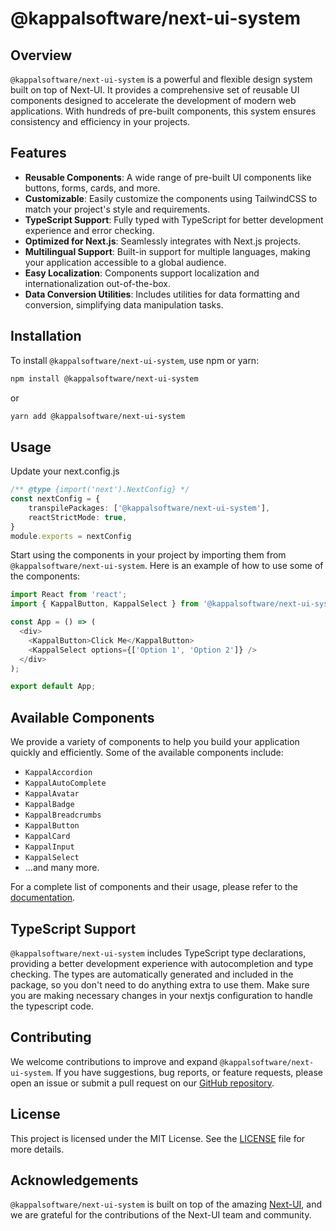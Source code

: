 # @kappalsoftware/next-ui-system

## Overview

`@kappalsoftware/next-ui-system` is a powerful and flexible design system built on top of Next-UI. It provides a comprehensive set of reusable UI components designed to accelerate the development of modern web applications. With hundreds of pre-built components, this system ensures consistency and efficiency in your projects.

## Features

- **Reusable Components**: A wide range of pre-built UI components like buttons, forms, cards, and more.
- **Customizable**: Easily customize the components using TailwindCSS to match your project's style and requirements.
- **TypeScript Support**: Fully typed with TypeScript for better development experience and error checking.
- **Optimized for Next.js**: Seamlessly integrates with Next.js projects.
- **Multilingual Support**: Built-in support for multiple languages, making your application accessible to a global audience.
- **Easy Localization**: Components support localization and internationalization out-of-the-box.
- **Data Conversion Utilities**: Includes utilities for data formatting and conversion, simplifying data manipulation tasks.

## Installation

To install `@kappalsoftware/next-ui-system`, use npm or yarn:

```bash
npm install @kappalsoftware/next-ui-system
```

or

```bash
yarn add @kappalsoftware/next-ui-system
```

## Usage

Update your next.config.js

```typescript
/** @type {import('next').NextConfig} */
const nextConfig = {
    transpilePackages: ['@kappalsoftware/next-ui-system'],
    reactStrictMode: true,
}
module.exports = nextConfig
```


Start using the components in your project by importing them from `@kappalsoftware/next-ui-system`. Here is an example of how to use some of the components:

```typescript
import React from 'react';
import { KappalButton, KappalSelect } from '@kappalsoftware/next-ui-system';

const App = () => (
  <div>
    <KappalButton>Click Me</KappalButton>
    <KappalSelect options={['Option 1', 'Option 2']} />
  </div>
);

export default App;
```

<!-- ### Localization Example

Here’s an example of how to use the localization support:

```typescript
import React from 'react';
import { KappalButton } from '@kappalsoftware/next-ui-system';
import { useTranslation } from 'react-i18next';

const App = () => {
  const { t } = useTranslation();

  return (
    <div>
      <KappalButton>{t('click_me')}</KappalButton>
    </div>
  );
};

export default App;
``` -->

## Available Components

We provide a variety of components to help you build your application quickly and efficiently. Some of the available components include:

- `KappalAccordion`
- `KappalAutoComplete`
- `KappalAvatar`
- `KappalBadge`
- `KappalBreadcrumbs`
- `KappalButton`
- `KappalCard`
- `KappalInput`
- `KappalSelect`
- ...and many more.

For a complete list of components and their usage, please refer to the [documentation](#).

## TypeScript Support

`@kappalsoftware/next-ui-system` includes TypeScript type declarations, providing a better development experience with autocompletion and type checking. The types are automatically generated and included in the package, so you don't need to do anything extra to use them. Make sure you are making necessary changes in your nextjs configuration to handle the typescript code.

## Contributing

We welcome contributions to improve and expand `@kappalsoftware/next-ui-system`. If you have suggestions, bug reports, or feature requests, please open an issue or submit a pull request on our [GitHub repository](https://github.com/KappalSoftware/next-ui).

## License

This project is licensed under the MIT License. See the [LICENSE](https://github.com/KappalSoftware/next-ui/blob/main/LICENSE) file for more details.

## Acknowledgements

`@kappalsoftware/next-ui-system` is built on top of the amazing [Next-UI](https://nextui.org/), and we are grateful for the contributions of the Next-UI team and community.
